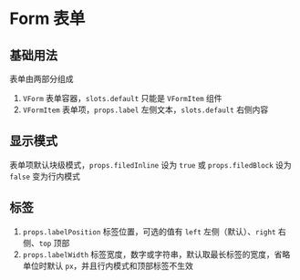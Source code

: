 # Form 表单

## 基础用法

表单由两部分组成

1. `VForm` 表单容器，`slots.default` 只能是 `VFormItem` 组件
2. `VFormItem` 表单项，`props.label` 左侧文本，`slots.default` 右侧内容

<preview path="./demos/basic.vue"></preview>

## 显示模式

表单项默认块级模式，`props.filedInline` 设为 `true` 或 `props.filedBlock` 设为 `false` 变为行内模式

<preview path="./demos/filed-display.vue"></preview>

## 标签

1. `props.labelPosition` 标签位置，可选的值有 `left` 左侧（默认）、`right` 右侧、`top` 顶部
2. `props.labelWidth` 标签宽度，数字或字符串，默认取最长标签的宽度，省略单位时默认 `px`，并且行内模式和顶部标签不生效

<preview path="./demos/label.vue"></preview>
